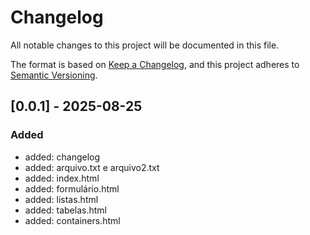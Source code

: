 # Changelog

All notable changes to this project will be documented in this file.

The format is based on [Keep a Changelog](https://keepachangelog.com/en/1.1.0/),
and this project adheres to [Semantic Versioning](https://semver.org/spec/v2.0.0.html).


## [0.0.1] - 2025-08-25

### Added
- added: changelog
- added: arquivo.txt e arquivo2.txt
- added: index.html
- added: formulário.html
- added: listas.html
- added: tabelas.html
- added: containers.html